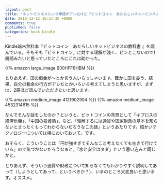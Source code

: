 ```yaml
---
layout: post
title: "ネットビジネスという単語がアレだけど『ビットコイン　あたらしいネットビジネスの教科書 』を読んでいる"
date: 2015-12-12 10:23:30 +0900
comments: true
published: false
categories: book kindle
---
```


Kindle端末無料本『ビットコイン　あたらしいネットビジネスの教科書 』を読んでいる。そもそも「ビットコイン」に対する理解が浅く、ピンとこないので1冊読みたいと思っていたところにこれは助かった。

{{% amazon large_image B00HFF8HBM %}}

とりあえず、国の借金が〜とか言う人いらっしゃいます。確かに国を憂う、結果、自分の税金の行方がアレだとかいろいろ考えてしまうと思いますが、まずは、2冊ほど読んでいただきたいと思います。

{{% amazon medium_image 4121902904 %}}
{{% amazon medium_image 4532314615 %}}

なんでそんな話をしたのか？というと、ビットコインの背景として「キプロスの経済危機」、「中国の投資熱」、など、「理解するには通貨や国家財政の基本を知らないとまったくもってわからないだろうなこの話」というあたりです。細かいテクノロジーについては横においておいて。です。

おそらく、こういうことは「円が強すぎてそんなこと考えなくても生きて行けている」ので気づかないだろうなぁと。「水と安全はタダ」という思い込みと同じかと。

とりあえず、そういう通貨や財政について知らなくてもわかりやすく説明してあって（しようとしてあって、というべきか？）、いまのところ大変良いと思います。オススメ。
